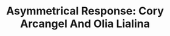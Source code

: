 ---
ee_id: '4421'
site: '1'
type: '5'
title: 'Asymmetrical Response: Cory Arcangel And Olia Lialina'
url: asymmetrical-response-ibiza
year: '2017'
venue: Art Projects Ibiza & Lune Rouge
state_country: Ibiza
pitch: The last one of the 2 year touring showz w Olia Lialina! Had a big room club,
  pop-up, concert LED and even lasers. Ran during the Ibiza “season”. :)
ps:
imgs: art-projects-ibiza-2017-06-2017-19-install-database-er--2rUT.jpg,art-projects-ibiza-2017-06-2017-18-install-database-er--OnMP.jpg,art-projects-ibiza-2017-06-installation-database-ER-23.jpg,art-projects-ibiza-2017-06-install-database-21-ER.jpg,art-projects-ibiza-2017-06-install-database-06.jpg,art-projects-ibiza-2017-06-install-database-16-ER.jpg,art-projects-ibiza-2017-06-install-database-10-ER.jpg,art-projects-ibiza-2017-06-install-database-08-ER.jpg,art-projects-ibiza-2017-06-install-database-22-ER.jpg,art-projects-ibiza-2017-06-install-database-17-ER.jpg,art-projects-ibiza-2017-06-install-database-09-ER.jpg,art-projects-ibiza-2017-06-install-database-12-ER.jpg,art-projects-ibiza-2017-06-install-database-20-ER.jpg,ar-ibiza-2018-06-database-er--t2wF.jpg
things: "[147] [2010-079-skipping-stones] 2010-079 Skipping Stones,[2217] [2011-156-audmcrs-installation]
  2011-156 The AUDMCRS Underground Dance Music Collection of Recorded Sound,[4239]
  [2014-051-you-only-live-once] 2014-051 You Only Live Once,[4251] [2015-001-high-lyfe]
  2015-001 High Lyfe,[4253] [2015-003-clarity] 2015-003 Clarity,[4260] [2015-014-hot-topics]
  2015-014 Hot Topics,[4263] [2015-027-fucks] 2015-027 Fucks,[4265] [2015-053-snowbunny-lakes]
  2015-053 Snowbunny / Lakes,[4379] [2017-001-call-of-duty] 2017-001 Call of Duty,[4381]
  [2017-005-dunk] 2017-005 Dunk,[4382] [2017-016-photoshop-cs] 2017-016 Photoshop
  CS,[4383] [2017-023-three-stripes] 2017-023 Three stripes,[4390] [2017-041-asymmetrical-response-reader-ibiza]
  2017-041 Asymmetrical Response Reader: Ibiza (SRF-041),[4416] [2017-020-asymmetrical-response]
  2017-020 Asymmetrical Response"
layout: shows
---